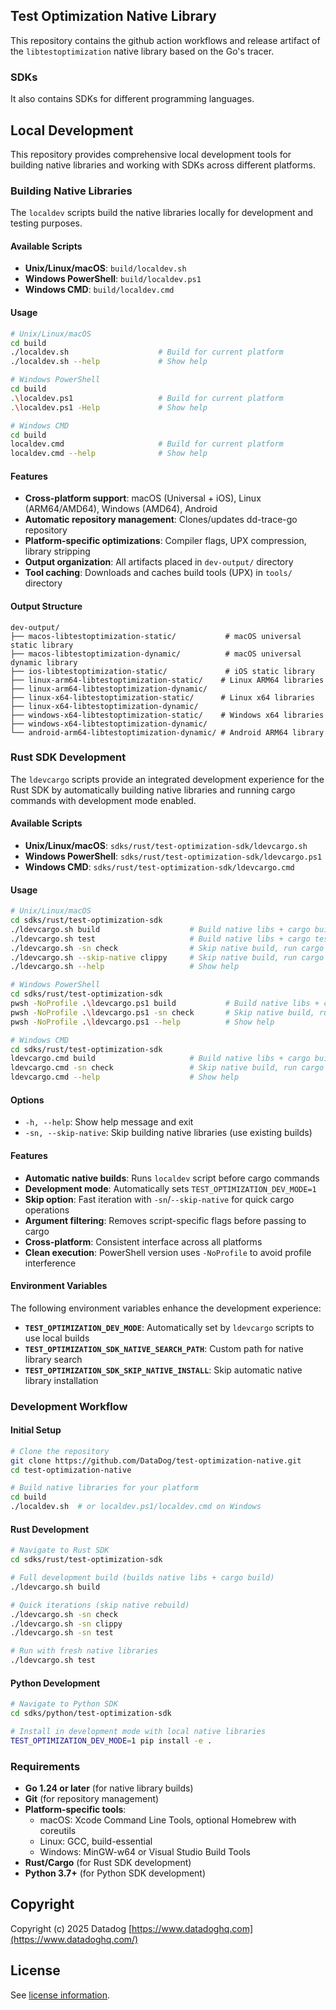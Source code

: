 ## Test Optimization Native Library

This repository contains the github action workflows and release artifact of the `libtestoptimization` native library based on the Go's tracer.

### SDKs
It also contains SDKs for different programming languages.

## Local Development

This repository provides comprehensive local development tools for building native libraries and working with SDKs across different platforms.

### Building Native Libraries

The `localdev` scripts build the native libraries locally for development and testing purposes.

#### Available Scripts

- **Unix/Linux/macOS**: `build/localdev.sh`
- **Windows PowerShell**: `build/localdev.ps1`  
- **Windows CMD**: `build/localdev.cmd`

#### Usage

```bash
# Unix/Linux/macOS
cd build
./localdev.sh                    # Build for current platform
./localdev.sh --help             # Show help

# Windows PowerShell
cd build
.\localdev.ps1                   # Build for current platform
.\localdev.ps1 -Help             # Show help

# Windows CMD
cd build
localdev.cmd                     # Build for current platform  
localdev.cmd --help              # Show help
```

#### Features

- **Cross-platform support**: macOS (Universal + iOS), Linux (ARM64/AMD64), Windows (AMD64), Android
- **Automatic repository management**: Clones/updates dd-trace-go repository
- **Platform-specific optimizations**: Compiler flags, UPX compression, library stripping
- **Output organization**: All artifacts placed in `dev-output/` directory
- **Tool caching**: Downloads and caches build tools (UPX) in `tools/` directory

#### Output Structure

```
dev-output/
├── macos-libtestoptimization-static/           # macOS universal static library
├── macos-libtestoptimization-dynamic/          # macOS universal dynamic library  
├── ios-libtestoptimization-static/             # iOS static library
├── linux-arm64-libtestoptimization-static/    # Linux ARM64 libraries
├── linux-arm64-libtestoptimization-dynamic/
├── linux-x64-libtestoptimization-static/      # Linux x64 libraries
├── linux-x64-libtestoptimization-dynamic/
├── windows-x64-libtestoptimization-static/    # Windows x64 libraries
├── windows-x64-libtestoptimization-dynamic/
└── android-arm64-libtestoptimization-dynamic/ # Android ARM64 library
```

### Rust SDK Development

The `ldevcargo` scripts provide an integrated development experience for the Rust SDK by automatically building native libraries and running cargo commands with development mode enabled.

#### Available Scripts

- **Unix/Linux/macOS**: `sdks/rust/test-optimization-sdk/ldevcargo.sh`
- **Windows PowerShell**: `sdks/rust/test-optimization-sdk/ldevcargo.ps1`
- **Windows CMD**: `sdks/rust/test-optimization-sdk/ldevcargo.cmd`

#### Usage

```bash
# Unix/Linux/macOS
cd sdks/rust/test-optimization-sdk
./ldevcargo.sh build                    # Build native libs + cargo build
./ldevcargo.sh test                     # Build native libs + cargo test
./ldevcargo.sh -sn check                # Skip native build, run cargo check
./ldevcargo.sh --skip-native clippy     # Skip native build, run cargo clippy
./ldevcargo.sh --help                   # Show help

# Windows PowerShell  
cd sdks/rust/test-optimization-sdk
pwsh -NoProfile .\ldevcargo.ps1 build           # Build native libs + cargo build
pwsh -NoProfile .\ldevcargo.ps1 -sn check       # Skip native build, run cargo check
pwsh -NoProfile .\ldevcargo.ps1 --help          # Show help

# Windows CMD
cd sdks/rust/test-optimization-sdk
ldevcargo.cmd build                     # Build native libs + cargo build
ldevcargo.cmd -sn check                 # Skip native build, run cargo check
ldevcargo.cmd --help                    # Show help
```

#### Options

- `-h, --help`: Show help message and exit
- `-sn, --skip-native`: Skip building native libraries (use existing builds)

#### Features

- **Automatic native builds**: Runs `localdev` script before cargo commands
- **Development mode**: Automatically sets `TEST_OPTIMIZATION_DEV_MODE=1`
- **Skip option**: Fast iteration with `-sn`/`--skip-native` for quick cargo operations
- **Argument filtering**: Removes script-specific flags before passing to cargo
- **Cross-platform**: Consistent interface across all platforms
- **Clean execution**: PowerShell version uses `-NoProfile` to avoid profile interference

#### Environment Variables

The following environment variables enhance the development experience:

- **`TEST_OPTIMIZATION_DEV_MODE`**: Automatically set by `ldevcargo` scripts to use local builds
- **`TEST_OPTIMIZATION_SDK_NATIVE_SEARCH_PATH`**: Custom path for native library search
- **`TEST_OPTIMIZATION_SDK_SKIP_NATIVE_INSTALL`**: Skip automatic native library installation

### Development Workflow

#### Initial Setup
```bash
# Clone the repository
git clone https://github.com/DataDog/test-optimization-native.git
cd test-optimization-native

# Build native libraries for your platform
cd build
./localdev.sh  # or localdev.ps1/localdev.cmd on Windows
```

#### Rust Development
```bash
# Navigate to Rust SDK
cd sdks/rust/test-optimization-sdk

# Full development build (builds native libs + cargo build)
./ldevcargo.sh build

# Quick iterations (skip native rebuild)
./ldevcargo.sh -sn check
./ldevcargo.sh -sn clippy  
./ldevcargo.sh -sn test

# Run with fresh native libraries
./ldevcargo.sh test
```

#### Python Development
```bash
# Navigate to Python SDK  
cd sdks/python/test-optimization-sdk

# Install in development mode with local native libraries
TEST_OPTIMIZATION_DEV_MODE=1 pip install -e .
```

### Requirements

- **Go 1.24 or later** (for native library builds)
- **Git** (for repository management)
- **Platform-specific tools**:
  - macOS: Xcode Command Line Tools, optional Homebrew with coreutils
  - Linux: GCC, build-essential
  - Windows: MinGW-w64 or Visual Studio Build Tools
- **Rust/Cargo** (for Rust SDK development)
- **Python 3.7+** (for Python SDK development)

## Copyright

Copyright (c) 2025 Datadog
[https://www.datadoghq.com](https://www.datadoghq.com/)

## License

See [license information](./LICENSE).
